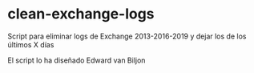 # clean-exchange-logs
Script para eliminar logs de Exchange 2013-2016-2019 y dejar los de los últimos X días

El script lo ha diseñado Edward van Biljon

